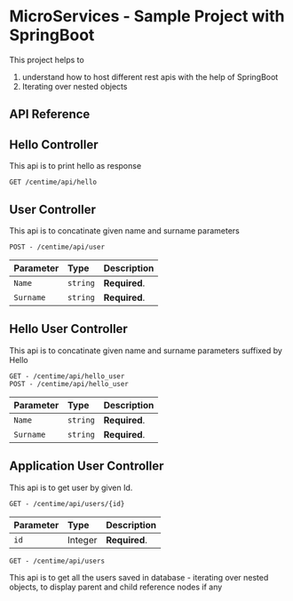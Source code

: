 
# MicroServices - Sample Project with SpringBoot

This project helps to 
1. understand how to host different rest apis with the help of SpringBoot
2. Iterating over nested objects




## API Reference

## Hello Controller
This api is to print hello as response
```http
GET /centime/api/hello
```

## User Controller
This api is to concatinate given name and surname parameters
```http
POST - /centime/api/user
```

| Parameter | Type     | Description                |
| :-------- | :------- | :------------------------- |
| `Name` | `string` | **Required**. |
| `Surname` | `string` | **Required**. |

 ## Hello User Controller
This api is to concatinate given name and surname parameters suffixed by Hello
```http
GET - /centime/api/hello_user
POST - /centime/api/hello_user
```

| Parameter | Type     | Description                |
| :-------- | :------- | :------------------------- |
| `Name` | `string` | **Required**. |
| `Surname` | `string` | **Required**. |

## Application User Controller
This api is to get user by given Id.
```http
GET - /centime/api/users/{id}
```
| Parameter | Type     | Description                |
| :-------- | :------- | :------------------------- |
| `id` | Integer | **Required**. |

```http
GET - /centime/api/users
```
This api is to get all the users saved in database - iterating over nested objects, 
to display parent and child reference nodes if any


